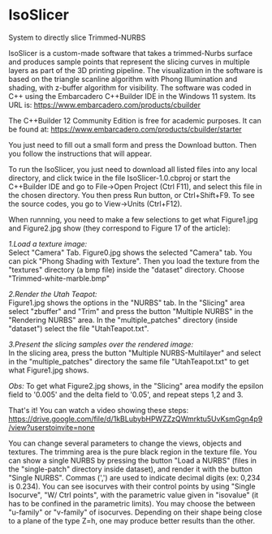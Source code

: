 # IsoSlicer
System to directly slice Trimmed-NURBS

IsoSlicer is a custom-made software that takes a trimmed-Nurbs surface and produces sample points that represent the slicing curves in multiple layers as part of the 3D printing pipeline. The visualization in the software is based on the triangle scanline algorithm with Phong Illumination and shading, with z-buffer algorithm for visibility. The software was coded in C++ using the Embarcadero C++Builder IDE in the Windows 11 system.
Its URL is:
https://www.embarcadero.com/products/cbuilder

 The C++Builder 12 Community Edition is free for academic purposes. It can be found at:
https://www.embarcadero.com/products/cbuilder/starter

You just need to fill out a small form and press the Download button. Then you follow the instructions that will appear.

To run the IsoSlicer, you just need to download all listed files into any local directory, and click twice in the file 
IsoSlicer-1.0.cbproj
or start the C++Builder IDE and go to File->Open Project (Ctrl F11), and select this file in the chosen directory. You then press Run button, or Ctrl+Shift+F9.
To see the source codes, you go to View->Units (Ctrl+F12).

When runnning, you need to make a few selections to get what Figure1.jpg and Figure2.jpg show (they correspond to Figure 17 of the article):

*1.Load a texture image:*  
Select "Camera" Tab. Figure0.jpg shows the selected "Camera" tab. You can pick "Phong Shading with Texture". Then you load the texture from the "textures" directory (a bmp file) inside the "dataset" directory. Choose "Trimmed-white-marble.bmp"

*2.Render the Utah Teapot:*  
Figure1.jpg shows the options in the "NURBS" tab. In the "Slicing" area select "zbuffer"  and "Trim"  and press the button "Multiple NURBS" in the "Rendering NURBS" area. In the "multiple_patches" directory (inside "dataset") select the file "UtahTeapot.txt".

*3.Present the slicing samples over the rendered image:*   
In the slicing area, press the button "Multiple NURBS-Multilayer" and select in the "multiple_patches" directory the same file "UtahTeapot.txt" to get what Figure1.jpg shows.

*Obs:* To get what Figure2.jpg shows, in the "Slicing" area modify the epsilon field to '0.005' and the delta field to '0.05', and repeat steps 1,2 and 3.

That's it! You can watch a video showing these steps:
https://drive.google.com/file/d/1kBLubybHPWZZzQWmrktu5UvKsmGgn4p9/view?userstoinvite=none

You can change several parameters to change the views, objects and textures. The trimming area is the pure black region in the texture file. You can show a single NURBS by pressing the button "Load a NURBS" (files in the "single-patch" directory inside dataset), and render it with the button "Single NURBS". Commas (',') are used to indicate decimal digits (ex: 0,234 is 0.234). You can see isocurves with their control points by using "Single Isocurve", "W/ Ctrl points", with the parametric value given in "isovalue" (it has to be confined in the parametric limits). You may choose the between "u-family" or "v-family" of isocurves. Depending on their shape being close to a plane of the type Z=h, one may produce better results than the other.









